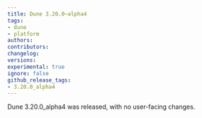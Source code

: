 ```yaml
---
title: Dune 3.20.0~alpha4
tags:
- dune
- platform
authors:
contributors:
changelog:
versions:
experimental: true
ignore: false
github_release_tags:
- 3.20.0_alpha4
---
```


Dune 3.20.0_alpha4 was released, with no user-facing changes.